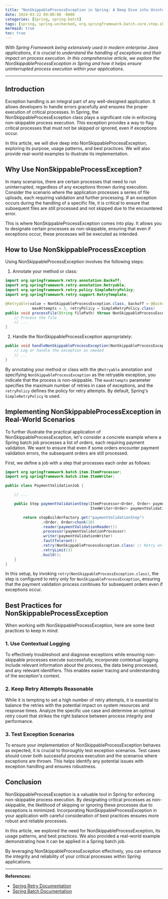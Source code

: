 ```yaml
---
title: "NonSkippableProcessException in Spring: A Deep Dive into Uninterruptible Process Execution"
date: 2024-03-22 09:00:00 -0000
categories: [Spring, spring-batch]
tags: [spring, spring-unchecked, org.springframework.batch.core.step.skip]
mermaid: true
toc: true
---
```



*With Spring Framework being extensively used in modern enterprise Java applications, it is crucial to understand the handling of exceptions and their impact on process execution. In this comprehensive article, we explore the NonSkippableProcessException in Spring and how it helps ensure uninterrupted process execution within your applications.*

---

## Introduction

Exception handling is an integral part of any well-designed application. It allows developers to handle errors gracefully and ensures the proper execution of critical processes. In Spring, the NonSkippableProcessException class plays a significant role in enforcing non-skippable process execution. This exception provides a way to flag critical processes that must not be skipped or ignored, even if exceptions occur. 

In this article, we will dive deep into NonSkippableProcessException, exploring its purpose, usage patterns, and best practices. We will also provide real-world examples to illustrate its implementation.

## Why Use NonSkippableProcessException?

In many scenarios, there are certain processes that need to run uninterrupted, regardless of any exceptions thrown during execution. Consider the scenario where the application processes a series of file uploads, each requiring validation and further processing. If an exception occurs during the handling of a specific file, it is critical to ensure that subsequent files are still processed and not skipped due to the encountered error.

This is where NonSkippableProcessException comes into play. It allows you to designate certain processes as non-skippable, ensuring that even if exceptions occur, these processes will be executed as intended.

## How to Use NonSkippableProcessException

Using NonSkippableProcessException involves the following steps:

1. Annotate your method or class:
```java
import org.springframework.retry.annotation.Backoff;
import org.springframework.retry.annotation.Retryable;
import org.springframework.retry.policy.SimpleRetryPolicy;
import org.springframework.retry.support.RetryTemplate;

@Retryable(value = NonSkippableProcessException.class, backoff = @Backoff(delay = 1000), 
            maxAttempts = 3, retryPolicy = SimpleRetryPolicy.class)
public void processFile(String filePath) throws NonSkippableProcessException {
    // Process the file
    // ...
}
```

2. Handle the NonSkippableProcessException appropriately:
```java
public void handleNonSkippableProcessException(NonSkippableProcessException ex) {
    // Log or handle the exception as needed
    // ...
}
```

By annotating your method or class with the `@Retryable` annotation and specifying `NonSkippableProcessException` as the retryable exception, you indicate that the process is non-skippable. The `maxAttempts` parameter specifies the maximum number of retries in case of exceptions, and the `retryPolicy` defines the policy for retry attempts. By default, Spring's `SimpleRetryPolicy` is used.

## Implementing NonSkippableProcessException in Real-World Scenarios

To further illustrate the practical application of NonSkippableProcessException, let's consider a concrete example where a Spring batch job processes a list of orders, each requiring payment validation. We want to ensure that even if some orders encounter payment validation errors, the subsequent orders are still processed.

First, we define a job with a step that processes each order as follows:

```java
import org.springframework.batch.item.ItemProcessor;
import org.springframework.batch.item.ItemWriter;

public class PaymentValidationJob {

    // ...

    public Step paymentValidationStep(ItemProcessor<Order, Order> paymentValidationProcessor,
                                      ItemWriter<Order> paymentValidationWriter) {

        return stepBuilderFactory.get("paymentValidationStep")
                .<Order, Order>chunk(10)
                .reader(paymentValidationReader())
                .processor(paymentValidationProcessor)
                .writer(paymentValidationWriter)
                .faultTolerant()
                .retry(NonSkippableProcessException.class) // Retry only for NonSkippableProcessException
                .retryLimit(3)
                .build();
    }
}
```

In this setup, by invoking `retry(NonSkippableProcessException.class)`, the step is configured to retry only for `NonSkippableProcessException`, ensuring that the payment validation process continues for subsequent orders even if exceptions occur.

## Best Practices for NonSkippableProcessException

When working with NonSkippableProcessException, here are some best practices to keep in mind:

### 1. Use Contextual Logging
To effectively troubleshoot and diagnose exceptions while ensuring non-skippable processes execute successfully, incorporate contextual logging. Include relevant information about the process, the data being processed, and any relevant identifiers. This enables easier tracing and understanding of the exception's context.

### 2. Keep Retry Attempts Reasonable
While it is tempting to set a high number of retry attempts, it is essential to balance the retries with the potential impact on system resources and response times. Analyze the specific use case and determine an optimal retry count that strikes the right balance between process integrity and performance.

### 3. Test Exception Scenarios
To ensure your implementation of NonSkippableProcessException behaves as expected, it is crucial to thoroughly test exception scenarios. Test cases should cover both successful process execution and the scenarios where exceptions are thrown. This helps identify any potential issues with exception handling and ensures robustness.

## Conclusion

NonSkippableProcessException is a valuable tool in Spring for enforcing non-skippable process execution. By designating critical processes as non-skippable, the likelihood of skipping or ignoring these processes due to exceptions is minimized. Incorporating NonSkippableProcessException in your application with careful consideration of best practices ensures more robust and reliable processes.

In this article, we explored the need for NonSkippableProcessException, its usage patterns, and best practices. We also provided a real-world example demonstrating how it can be applied in a Spring batch job.

By leveraging NonSkippableProcessException effectively, you can enhance the integrity and reliability of your critical processes within Spring applications.

---

**References:**
- [Spring Retry Documentation](https://docs.spring.io/spring-retry/docs/current/reference/html/#_retryableannotation)
- [Spring Batch Documentation](https://docs.spring.io/spring-batch/docs/current/reference/html/index.html)